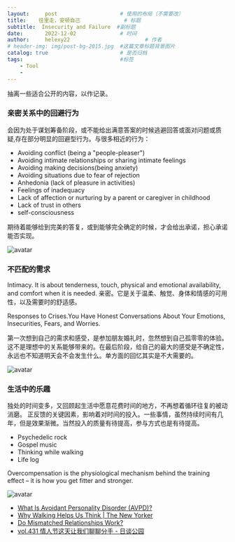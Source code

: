 ```yaml
---
layout:     post   				    # 使用的布局（不需要改）
title:    往里走，安顿自己				# 标题 
subtitle:  Insecurity and Failure  #副标题
date:       2022-12-02 				# 时间
author:     helexy22 						# 作者
# header-img: img/post-bg-2015.jpg  #这篇文章标题背景图片
catalog: true 						# 是否归档
tags:								#标签
    - Tool
    - 
---
```



抽离一些适合公开的内容，以作记录。


### 亲密关系中的回避行为

会因为处于谋划筹备阶段，或不能给出满意答案的时候逃避回答或面对问题或质疑,存在部分明显的回避型行为。与很多相近的行为：
- Avoiding conflict (being a "people-pleaser")
- Avoiding intimate relationships or sharing intimate feelings
- Avoiding making decisions(being anxiety)
- Avoiding situations due to fear of rejection
- Anhedonia (lack of pleasure in activities)
- Feelings of inadequacy
- Lack of affection or nurturing by a parent or caregiver in childhood
- Lack of trust in others
- self-consciousness

期待着能够给到完美的答复，或到能够完全确定的时候，才会给出承诺，担心承诺能否实现。


![avatar](https://www.verywellmind.com/thmb/K0ISNWuN4EIFQM4BVqUDysYmgpQ=/750x0/filters:no_upscale():max_bytes(150000):strip_icc():format(webp)/avoidant-personality-disorder-4172959-5c1a913a46e0fb0001bc2c8e.png)

### 不匹配的需求

Intimacy. It is about tenderness, touch, physical and emotional availability, and comfort when it is needed.
亲密。它是关于温柔、触觉、身体和情感的可用性，以及需要时的舒适感。

Responses to Crises.You Have Honest Conversations About Your Emotions, Insecurities, Fears, and Worries.

第一次想到自己的需求和感受，是参加朋友婚礼时，忽然想到自己孤零零的体验。这不是理想中的关系能够带来的。在最后阶段，给自己的最大的感受是不确定性，永远也不知道明天会不会发生什么。单方面的回忆其实是不大需要的。

![avatar](https://cdn.theplaylist.net/wp-content/uploads/2022/11/17131431/fleishman-is-in-trouble-750x400.jpg)

### 生活中的乐趣

独处的时间变多，又回顾起生活中愿意花费时间的地方，不再想着循环往复的被动消磨。
正反馈的关键因素，影响着对时间的投入。一些事情，虽然持续时间有几年，但是效果渐微。当然投入的质量有待提高，参与方式也是有待提高。

- Psychedelic rock
- Gospel music
- Thinking while walking
- Life log

Overcompensation is the physiological mechanism behind the training effect – it is how you get fitter and stronger.

![avatar](https://cms-static.asics.com/media-libraries/3856/file.jpg)



- [What Is Avoidant Personality Disorder (AVPD)? ](https://www.verywellmind.com/avoidant-personality-disorder-4172959)
- [Why Walking Helps Us Think | The New Yorker](https://www.newyorker.com/tech/annals-of-technology/walking-helps-us-think)
- [Do Mismatched Relationships Work? ](https://www.psychologytoday.com/us/blog/rediscovering-love/202103/do-mismatched-relationships-work)
- [vol.431 情人节这天让我们聊聊分手 - 日谈公园](https://www.xiaoyuzhoufm.com/episode/620921ffe323a9bc533abe44)
  